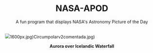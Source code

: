 <div align="center">
  <h1>
    NASA-APOD
  </h1>
</div>
  
<div align="center">
  A fun program that displays NASA's Astronomy Picture of the Day
</div>

<br>

![](https://apod.nasa.gov/apod/image/2307/WaterfallAurora_Letelier_1600.jpg)1600px.jpg)Circumpolarv2comentada.jpg)

<p align = "center">
  <b>Aurora over Icelandic Waterfall</b>
</p>
